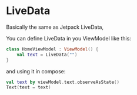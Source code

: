 # LiveData

Basically the same as Jetpack LiveData, 

You can define LiveData in you ViewModel like this:
```kotlin
class HomeViewModel : ViewModel() {
    val text = LiveData("")
}
```
and using it in compose:
```kotlin
val text by viewModel.text.observeAsState()
Text(text = text)
```